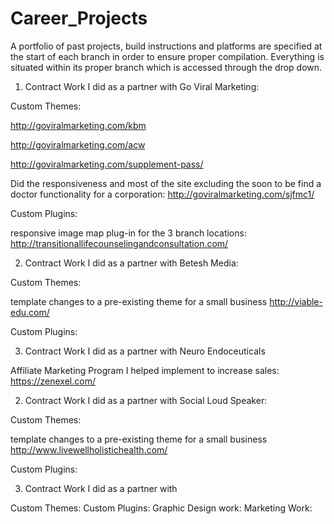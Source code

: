 # Career_Projects
A portfolio of past projects, build instructions and platforms are specified at the start of each branch in order to ensure proper compilation.  Everything is situated within its proper branch which is accessed through the drop down.



1. Contract Work I did as a partner with Go Viral Marketing:


Custom Themes:

http://goviralmarketing.com/kbm

http://goviralmarketing.com/acw

http://goviralmarketing.com/supplement-pass/

Did the responsiveness and most of the site excluding the soon to be find a doctor functionality for a corporation:
http://goviralmarketing.com/sjfmc1/


Custom Plugins:

responsive image map plug-in for the 3 branch locations:
http://transitionallifecounselingandconsultation.com/



2. Contract Work I did as a partner with Betesh Media:

Custom Themes:

template changes to a pre-existing theme for a small business
http://viable-edu.com/


Custom Plugins:

3. Contract Work I did as a partner with Neuro Endoceuticals

Affiliate Marketing Program I helped implement to increase sales:
https://zenexel.com/




2. Contract Work I did as a partner with Social Loud Speaker:

Custom Themes:

template changes to a pre-existing theme for a small business
http://www.livewellholistichealth.com/


Custom Plugins:



3. Contract Work I did as a partner with

Custom Themes:
Custom Plugins:
Graphic Design work:
Marketing Work:





